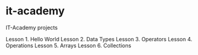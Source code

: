 # it-academy
IT-Academy projects

Lesson 1. Hello World
Lesson 2. Data Types
Lesson 3. Operators
Lesson 4. Operations
Lesson 5. Arrays
Lesson 6. Collections

